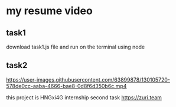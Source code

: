 # my resume video

## task1
download task1.js file and run on the terminal using node

## task2

https://user-images.githubusercontent.com/63899878/130105720-578de0cc-aaba-4666-bae8-0d8f6d350b6c.mp4

this project is HNGxi4G internship second task https://zuri.team
